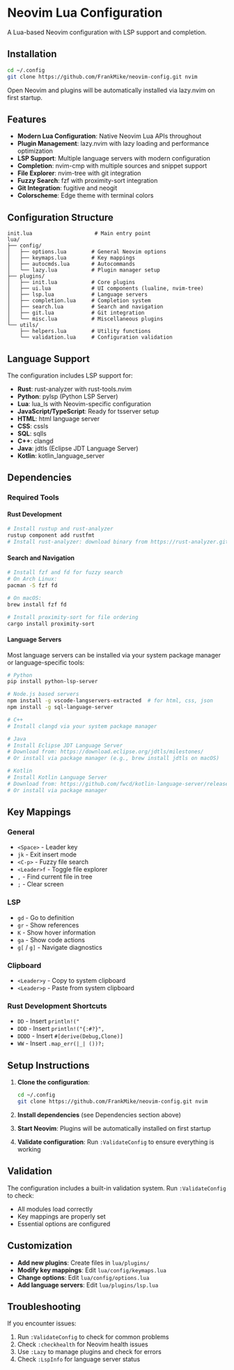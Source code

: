 # Neovim Lua Configuration

A Lua-based Neovim configuration with LSP support and completion.

## Installation

```bash
cd ~/.config
git clone https://github.com/FrankMike/neovim-config.git nvim
```

Open Neovim and plugins will be automatically installed via lazy.nvim on first startup.

## Features

- **Modern Lua Configuration**: Native Neovim Lua APIs throughout
- **Plugin Management**: lazy.nvim with lazy loading and performance optimization
- **LSP Support**: Multiple language servers with modern configuration
- **Completion**: nvim-cmp with multiple sources and snippet support
- **File Explorer**: nvim-tree with git integration
- **Fuzzy Search**: fzf with proximity-sort integration
- **Git Integration**: fugitive and neogit
- **Colorscheme**: Edge theme with terminal colors

## Configuration Structure

```
init.lua                    # Main entry point
lua/
├── config/
│   ├── options.lua        # General Neovim options
│   ├── keymaps.lua        # Key mappings
│   ├── autocmds.lua       # Autocommands
│   └── lazy.lua           # Plugin manager setup
├── plugins/
│   ├── init.lua           # Core plugins
│   ├── ui.lua             # UI components (lualine, nvim-tree)
│   ├── lsp.lua            # Language servers
│   ├── completion.lua     # Completion system
│   ├── search.lua         # Search and navigation
│   ├── git.lua            # Git integration
│   └── misc.lua           # Miscellaneous plugins
└── utils/
    ├── helpers.lua        # Utility functions
    └── validation.lua     # Configuration validation
```

## Language Support

The configuration includes LSP support for:

- **Rust**: rust-analyzer with rust-tools.nvim
- **Python**: pylsp (Python LSP Server)
- **Lua**: lua_ls with Neovim-specific configuration
- **JavaScript/TypeScript**: Ready for tsserver setup
- **HTML**: html language server
- **CSS**: cssls
- **SQL**: sqlls
- **C++**: clangd
- **Java**: jdtls (Eclipse JDT Language Server)
- **Kotlin**: kotlin_language_server

## Dependencies

### Required Tools

#### Rust Development
```bash
# Install rustup and rust-analyzer
rustup component add rustfmt
# Install rust-analyzer: download binary from https://rust-analyzer.github.io/manual.html#rust-analyzer-language-server-binary
```

#### Search and Navigation
```bash
# Install fzf and fd for fuzzy search
# On Arch Linux:
pacman -S fzf fd

# On macOS:
brew install fzf fd

# Install proximity-sort for file ordering
cargo install proximity-sort
```

#### Language Servers
Most language servers can be installed via your system package manager or language-specific tools:

```bash
# Python
pip install python-lsp-server

# Node.js based servers
npm install -g vscode-langservers-extracted  # for html, css, json
npm install -g sql-language-server

# C++
# Install clangd via your system package manager

# Java
# Install Eclipse JDT Language Server
# Download from: https://download.eclipse.org/jdtls/milestones/
# Or install via package manager (e.g., brew install jdtls on macOS)

# Kotlin
# Install Kotlin Language Server
# Download from: https://github.com/fwcd/kotlin-language-server/releases
# Or install via package manager
```

## Key Mappings

### General
- `<Space>` - Leader key
- `jk` - Exit insert mode
- `<C-p>` - Fuzzy file search
- `<Leader>f` - Toggle file explorer
- `,` - Find current file in tree
- `;` - Clear screen

### LSP
- `gd` - Go to definition
- `gr` - Show references
- `K` - Show hover information
- `ga` - Show code actions
- `g[` / `g]` - Navigate diagnostics

### Clipboard
- `<Leader>y` - Copy to system clipboard
- `<Leader>p` - Paste from system clipboard

### Rust Development Shortcuts
- `DD` - Insert `println!("`
- `DDD` - Insert `println!("{:#?}", `
- `DDDD` - Insert `#[derive(Debug,Clone)]`
- `WW` - Insert `.map_err(|_| ())?;`



## Setup Instructions

1. **Clone the configuration**:
   ```bash
   cd ~/.config
   git clone https://github.com/FrankMike/neovim-config.git nvim
   ```

2. **Install dependencies** (see Dependencies section above)

3. **Start Neovim**: Plugins will be automatically installed on first startup

4. **Validate configuration**: Run `:ValidateConfig` to ensure everything is working

## Validation

The configuration includes a built-in validation system. Run `:ValidateConfig` to check:
- All modules load correctly
- Key mappings are properly set
- Essential options are configured

## Customization

- **Add new plugins**: Create files in `lua/plugins/`
- **Modify key mappings**: Edit `lua/config/keymaps.lua`
- **Change options**: Edit `lua/config/options.lua`
- **Add language servers**: Edit `lua/plugins/lsp.lua`

## Troubleshooting

If you encounter issues:

1. Run `:ValidateConfig` to check for common problems
2. Check `:checkhealth` for Neovim health issues
3. Use `:Lazy` to manage plugins and check for errors
4. Check `:LspInfo` for language server status
